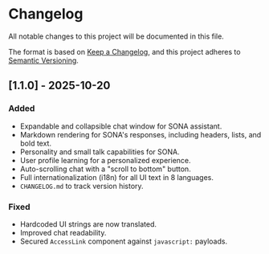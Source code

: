 # Changelog

All notable changes to this project will be documented in this file.

The format is based on [Keep a Changelog](https://keepachangelog.com/en/1.0.0/),
and this project adheres to [Semantic Versioning](https://semver.org/spec/v2.0.0.html).

## [1.1.0] - 2025-10-20

### Added
- Expandable and collapsible chat window for SONA assistant.
- Markdown rendering for SONA's responses, including headers, lists, and bold text.
- Personality and small talk capabilities for SONA.
- User profile learning for a personalized experience.
- Auto-scrolling chat with a "scroll to bottom" button.
- Full internationalization (i18n) for all UI text in 8 languages.
- `CHANGELOG.md` to track version history.

### Fixed
- Hardcoded UI strings are now translated.
- Improved chat readability.
- Secured `AccessLink` component against `javascript:` payloads.
